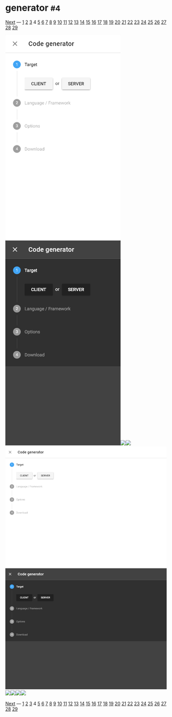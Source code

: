 # generator <small>#4</small>

[Next](./05_language.md) &mdash; [1](./01_loading.md) [2](./02_landing.md) [3](./03_download.md) 4 [5](./05_language.md) [6](./06_options.md) [7](./07_menu.md) [8](./08_view.md) [9](./09_wide.md) [10](./10_summary+paths.md) [11](./11_summary.md) [12](./12_operations.md) [13](./13_table.md) [14](./14_right.md) [15](./15_request.md) [16](./16_code.md) [17](./17_method.md) [18](./18_status.md) [19](./19_header.md) [20](./20_left.md) [21](./21_categories.md) [22](./22_recent.md) [23](./23_edit.md) [24](./24_fullscreen.md) [25](./25_test.md) [26](./26_methods.md) [27](./27_statuses.md) [28](./28_headers.md) [29](./29_about.md) 

![](./images/light_xs_04_generator.png)![](./images/dark_xs_04_generator.png)![](./images/light_sm_04_generator.png)![](./images/dark_sm_04_generator.png)![](./images/light_md_04_generator.png)![](./images/dark_md_04_generator.png)![](./images/light_lg_04_generator.png)![](./images/dark_lg_04_generator.png)![](./images/light_xl_04_generator.png)![](./images/dark_xl_04_generator.png)

[Next](./05_language.md) &mdash; [1](./01_loading.md) [2](./02_landing.md) [3](./03_download.md) 4 [5](./05_language.md) [6](./06_options.md) [7](./07_menu.md) [8](./08_view.md) [9](./09_wide.md) [10](./10_summary+paths.md) [11](./11_summary.md) [12](./12_operations.md) [13](./13_table.md) [14](./14_right.md) [15](./15_request.md) [16](./16_code.md) [17](./17_method.md) [18](./18_status.md) [19](./19_header.md) [20](./20_left.md) [21](./21_categories.md) [22](./22_recent.md) [23](./23_edit.md) [24](./24_fullscreen.md) [25](./25_test.md) [26](./26_methods.md) [27](./27_statuses.md) [28](./28_headers.md) [29](./29_about.md) 
